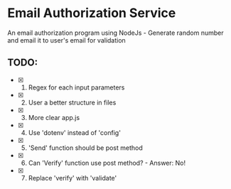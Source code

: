 # Email Authorization Service
An email authorization program using NodeJs - Generate random number and email it to user's email for validation


## TODO:
- [x] 01. Regex for each input parameters
- [x] 02. User a better structure in files
- [x] 03. More clear app.js
- [x] 04. Use 'dotenv' instead of 'config'
- [x] 05. 'Send' function should be post method
- [x] 06. Can 'Verify' function use post method? - Answer: No!
- [x] 07. Replace 'verify' with 'validate'
